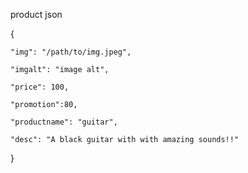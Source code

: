 product json

{

    "img": "/path/to/img.jpeg",
    
    "imgalt": "image alt",
    
    "price": 100,
    
    "promotion":80,
    
    "productname": "guitar",
    
    "desc": "A black guitar with with amazing sounds!!"

}
